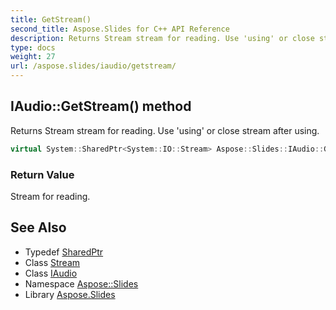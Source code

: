 ```yaml
---
title: GetStream()
second_title: Aspose.Slides for C++ API Reference
description: Returns Stream stream for reading. Use 'using' or close stream after using.
type: docs
weight: 27
url: /aspose.slides/iaudio/getstream/
---
```

## IAudio::GetStream() method


Returns Stream stream for reading. Use 'using' or close stream after using.

```cpp
virtual System::SharedPtr<System::IO::Stream> Aspose::Slides::IAudio::GetStream()=0
```


### Return Value

Stream for reading.

## See Also

* Typedef [SharedPtr](../../../system/sharedptr/)
* Class [Stream](../../../system.io/stream/)
* Class [IAudio](../)
* Namespace [Aspose::Slides](../../)
* Library [Aspose.Slides](../../../)